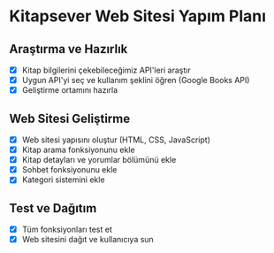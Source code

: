 # Kitapsever Web Sitesi Yapım Planı

## Araştırma ve Hazırlık
- [x] Kitap bilgilerini çekebileceğimiz API'leri araştır
- [x] Uygun API'yi seç ve kullanım şeklini öğren (Google Books API)
- [x] Geliştirme ortamını hazırla

## Web Sitesi Geliştirme
- [x] Web sitesi yapısını oluştur (HTML, CSS, JavaScript)
- [x] Kitap arama fonksiyonunu ekle
- [x] Kitap detayları ve yorumlar bölümünü ekle
- [x] Sohbet fonksiyonunu ekle
- [x] Kategori sistemini ekle

## Test ve Dağıtım
- [x] Tüm fonksiyonları test et
- [x] Web sitesini dağıt ve kullanıcıya sun
